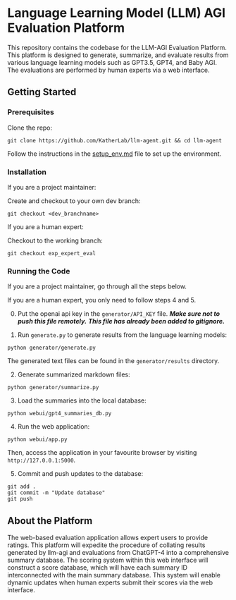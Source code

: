 
# Language Learning Model (LLM) AGI Evaluation Platform

This repository contains the codebase for the LLM-AGI Evaluation Platform. This platform is designed to generate, summarize, and evaluate results from various language learning models such as GPT3.5, GPT4, and Baby AGI. The evaluations are performed by human experts via a web interface.

## Getting Started

### Prerequisites
Clone the repo:
```shell
git clone https://github.com/KatherLab/llm-agent.git && cd llm-agent
```

Follow the instructions in the [setup_env.md](setup_env.md) file to set up the environment.

### Installation
If you are a project maintainer:

Create and checkout to your own dev branch:
```shell
git checkout <dev_branchname>
```

If you are a human expert:

Checkout to the working branch:
```shell
git checkout exp_expert_eval
```

### Running the Code
If you are a project maintainer, go through all the steps below.

If you are a human expert, you only need to follow steps 4 and 5.

0. Put the openai api key in the `generator/API_KEY` file.
***Make sure not to push this file remotely.***
***This file has already been added to gitignore.***

1. Run `generate.py` to generate results from the language learning models:
```shell
python generator/generate.py
```
The generated text files can be found in the `generator/results` directory.

2. Generate summarized markdown files:

```shell
python generator/summarize.py
```

3. Load the summaries into the local database:

```shell
python webui/gpt4_summaries_db.py
```


4. Run the web application:

```shell
python webui/app.py
```

Then, access the application in your favourite browser by visiting `http://127.0.0.1:5000`.

5. Commit and push updates to the database:

```shell
git add .
git commit -m "Update database"
git push
```

## About the Platform

The web-based evaluation application allows expert users to provide ratings. This platform will expedite the procedure of collating results generated by llm-agi and evaluations from ChatGPT-4 into a comprehensive summary database. The scoring system within this web interface will construct a score database, which will have each summary ID interconnected with the main summary database. This system will enable dynamic updates when human experts submit their scores via the web interface.
